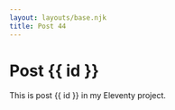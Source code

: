 ```yaml
---
layout: layouts/base.njk
title: Post 44
---
```


# Post {{ id }}

This is post {{ id }} in my Eleventy project.
